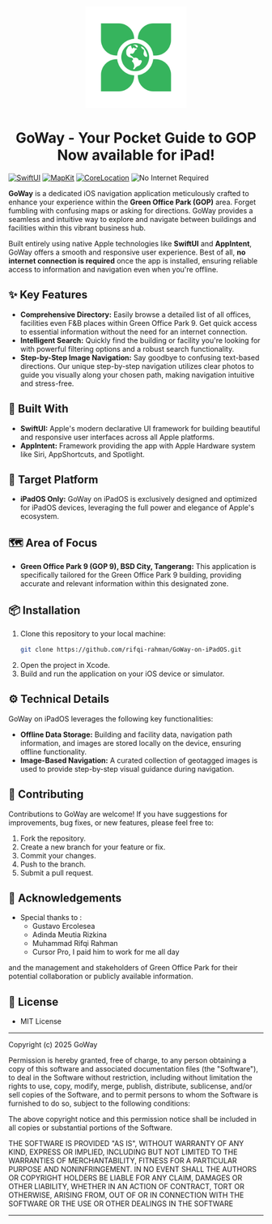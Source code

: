 <div align="center">
  <img src="https://raw.githubusercontent.com/gustavohoze/GoWay/refs/heads/main/GoWay/Assets.xcassets/AppIcon.appiconset/GowayIconApp.png" alt="GoWay Logo" width="200" border-radius: 20px/>
  <h1>GoWay - Your Pocket Guide to GOP Now available for iPad!</h1>
</div>


[![SwiftUI](https://img.shields.io/badge/SwiftUI-Native%20iOS%20Framework-orange.svg?style=flat-square)](https://developer.apple.com/xcode/swiftui/)
[![MapKit](https://img.shields.io/badge/MapKit-Apple%20Maps%20Integration-blue.svg?style=flat-square)](https://developer.apple.com/documentation/mapkit)
[![CoreLocation](https://img.shields.io/badge/CoreLocation-Precise%20Location%20Services-brightgreen.svg?style=flat-square)](https://developer.apple.com/documentation/corelocation)
![No Internet Required](https://img.shields.io/badge/Offline-Functionality-lightgrey.svg?style=flat-square)


**GoWay** is a dedicated iOS navigation application meticulously crafted to enhance your experience within the **Green Office Park (GOP)** area. Forget fumbling with confusing maps or asking for directions. GoWay provides a seamless and intuitive way to explore and navigate between buildings and facilities within this vibrant business hub.

Built entirely using native Apple technologies like **SwiftUI** and **AppIntent**, GoWay offers a smooth and responsive user experience. Best of all, **no internet connection is required** once the app is installed, ensuring reliable access to information and navigation even when you're offline.

## ✨ Key Features

* **Comprehensive Directory:** Easily browse a detailed list of all offices, facilities even F&B places within Green Office Park 9. Get quick access to essential information without the need for an internet connection.
* **Intelligent Search:** Quickly find the building or facility you're looking for with powerful filtering options and a robust search functionality.
* **Step-by-Step Image Navigation:** Say goodbye to confusing text-based directions. Our unique step-by-step navigation utilizes clear photos to guide you visually along your chosen path, making navigation intuitive and stress-free.

## 🚀 Built With

* **SwiftUI:** Apple's modern declarative UI framework for building beautiful and responsive user interfaces across all Apple platforms.
* **AppIntent:** Framework providing the app with Apple Hardware system like Siri, AppShortcuts, and Spotlight.


## 📱 Target Platform

* **iPadOS Only:** GoWay on iPadOS is exclusively designed and optimized for iPadOS devices, leveraging the full power and elegance of Apple's ecosystem.

## 🗺️ Area of Focus

* **Green Office Park 9 (GOP 9), BSD City, Tangerang:** This application is specifically tailored for the Green Office Park 9 building, providing accurate and relevant information within this designated zone.

## 📦 Installation

1.  Clone this repository to your local machine:
    ```bash
    git clone https://github.com/rifqi-rahman/GoWay-on-iPadOS.git
    ```
2.  Open the project in Xcode.
3.  Build and run the application on your iOS device or simulator.

## ⚙️ Technical Details

GoWay on iPadOS leverages the following key functionalities:

* **Offline Data Storage:** Building and facility data, navigation path information, and images are stored locally on the device, ensuring offline functionality.
* **Image-Based Navigation:** A curated collection of geotagged images is used to provide step-by-step visual guidance during navigation.

## 🤝 Contributing

Contributions to GoWay are welcome! If you have suggestions for improvements, bug fixes, or new features, please feel free to:

1.  Fork the repository.
2.  Create a new branch for your feature or fix.
3.  Commit your changes.
4.  Push to the branch.
5.  Submit a pull request.

## 🙏 Acknowledgements

* Special thanks to :
  - Gustavo Ercolesea
  - Adinda Meutia Rizkina
  - Muhammad Rifqi Rahman
  - Cursor Pro, I paid him to work for me all day

and the management and stakeholders of Green Office Park for their potential collaboration or publicly available information.

## 📜 License

* MIT License

------------------------------------------------------------------------------------

Copyright (c) 2025 GoWay

Permission is hereby granted, free of charge, to any person obtaining a copy
of this software and associated documentation files (the "Software"), to deal
in the Software without restriction, including without limitation the rights
to use, copy, modify, merge, publish, distribute, sublicense, and/or sell
copies of the Software, and to permit persons to whom the Software is
furnished to do so, subject to the following conditions:

 The above copyright notice and this permission notice shall be included in all
copies or substantial portions of the Software.

 THE SOFTWARE IS PROVIDED "AS IS", WITHOUT WARRANTY OF ANY KIND, EXPRESS OR
IMPLIED, INCLUDING BUT NOT LIMITED TO THE WARRANTIES OF MERCHANTABILITY,
FITNESS FOR A PARTICULAR PURPOSE AND NONINFRINGEMENT. IN NO EVENT SHALL THE
AUTHORS OR COPYRIGHT HOLDERS BE LIABLE FOR ANY CLAIM, DAMAGES OR OTHER
LIABILITY, WHETHER IN AN ACTION OF CONTRACT, TORT OR OTHERWISE, ARISING FROM,
OUT OF OR IN CONNECTION WITH THE SOFTWARE OR THE USE OR OTHER DEALINGS IN THE
SOFTWARE

------------------------------------------------------------------------------------
